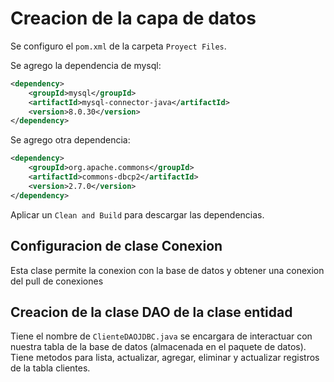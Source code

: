 # Creacion de la capa de datos

Se configuro el `pom.xml` de la carpeta `Proyect Files`.

Se agrego la dependencia de mysql:

```xml
<dependency>
    <groupId>mysql</groupId>
    <artifactId>mysql-connector-java</artifactId>
    <version>8.0.30</version>
</dependency>
```

Se agrego otra dependencia:

```xml
<dependency>
    <groupId>org.apache.commons</groupId>
    <artifactId>commons-dbcp2</artifactId>
    <version>2.7.0</version>
</dependency>
```

Aplicar un `Clean and Build` para descargar las dependencias.

## Configuracion de clase Conexion

Esta clase permite la conexion con la base de datos y obtener una conexion del pull
de conexiones

## Creacion de la clase DAO de la clase entidad

Tiene el nombre de `ClienteDAOJDBC.java` se encargara de interactuar con nuestra
tabla de la base de datos (almacenada en el paquete de datos). Tiene metodos para lista, actualizar, agregar, eliminar y actualizar registros de la tabla clientes.
